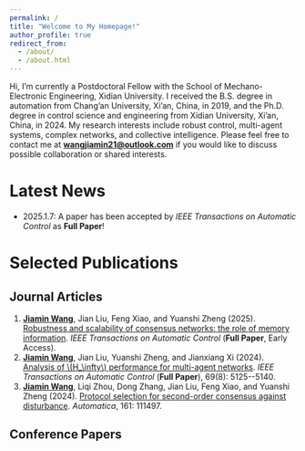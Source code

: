 ```yaml
---
permalink: /
title: "Welcome to My Homepage!"
author_profile: true
redirect_from: 
  - /about/
  - /about.html
---
```


Hi, I’m currently a Postdoctoral Fellow with the School of Mechano-Electronic Engineering, Xidian University. I received the B.S. degree in automation from Chang’an University, Xi’an, China, in 2019, and the Ph.D. degree in control science and engineering from Xidian University, Xi’an, China, in 2024. My research interests include robust control, multi-agent systems, complex networks, and collective intelligence. Please feel free to contact me at **wangjiamin21@outlook.com** if you would like to discuss possible collaboration or shared interests.

Latest News
======
* 2025.1.7: A paper has been accepted by *IEEE Transactions on Automatic Control* as **Full Paper**!

Selected Publications
======

Journal Articles
------
1. **<u>Jiamin Wang</u>**, Jian Liu, Feng Xiao, and Yuanshi Zheng (2025). [Robustness and scalability of consensus networks: the role of memory information](https://doi.org/10.1109/TAC.2025.3530855). *IEEE Transactions on Automatic Control* (**Full Paper**, Early Access).
2. **<u>Jiamin Wang</u>**, Jian Liu, Yuanshi Zheng, and Jianxiang Xi (2024). [Analysis of \\(H_\infty\\) performance for multi-agent networks](https://doi.org/10.1109/TAC.2023.3342060). *IEEE Transactions on Automatic Control* (**Full Paper**), 69(8): 5125--5140.
3. **<u>Jiamin Wang</u>**, Liqi Zhou, Dong Zhang, Jian Liu, Feng Xiao, and Yuanshi Zheng (2024). [Protocol selection for second-order consensus against disturbance](https://doi.org/10.1016/j.automatica.2023.111497). *Automatica*, 161: 111497.

Conference Papers
------
